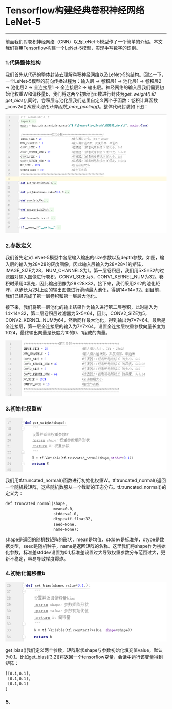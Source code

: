 # Tensorflow构建经典卷积神经网络LeNet-5
---
前面我们对卷积神经网络（CNN）以及LeNet-5模型作了一个简单的介绍。本文我们将用Tensorflow构建一个LeNet-5模型，实现手写数字的识别。
### 1.代码整体结构
我们首先从代码的整体封装去理解卷积神经网络以及LeNet-5的结构。回忆一下，一个LeNet-5模型的前向传播过程为：输入层 → 卷积层1 → 池化层1 → 卷积层2 → 池化层2 → 全连接层1 → 全连接层2 → 输出层。神经网络的输入层我们需要初始化权重W和偏移量b，我们将这两个初始化函数进行封装为*get\_weight()*和*get\_bias()*,同时，卷积层与池化层我们这里自定义两个子函数：卷积计算函数_conv2d()_和最大池化计算函数_max_pooling()_。整体代码封装如下图：

![](/assets/TIM截图20180523152147.png)

### 2.参数定义
我们首先定义LeNet-5模型中各层输入输出的size参数以及depth参数。如图，输入层的输入为28×28的灰度图像，因此输入层输入为28×28×1的矩阵，IMAGE_SIZE为28，NUM\_CHANNELS为1。第一层卷积层，我们用5×5×32的过滤器对输入图像进行卷积，CONV1_SIZE为5，CONV1_KERNEL_NUM为32。卷积时采用0填充，因此输出图像为28×28×32。接下来，我们采用2×2的池化矩阵，以步长为2对上面的输出图像进行滑动最大池化，得到14×14×32。到目前，我们已经完成了第一层卷积和第一层最大池化。

接下来，我们将第一层池化的输出结果作为输入进行第二层卷积，此时输入为14×14×32，第二层卷积层过滤器为5×5×64，因此，CONV2_SIZE为5，CONV2_KERNEL_NUM为64，然后同样最大池化，得到输出为7×7×64。最后是全连接层，第一层全连接层的输入为7×7×64。设置全连接层权重参数向量长度为1024，最终输出向量是长度为10的0、1组成的向量。

![](/assets/TIM截图20180523154109.png)

### 3.初始化权重W

![](/assets/TIM截图20180523160520.png)

我们用tf.truncated_normal()函数进行初始化权重W。tf.truncated_normal()返回一个随机数矩阵，这些随机数服从一个截断的正态分布。tf.truncated_normal()的定义为：

```
def truncated_normal(shape,
                     mean=0.0,
                     stddev=1.0,
                     dtype=tf.float32,
                     seed=None,
                     name=None):                     
```
shape是返回的随机数矩阵的形状，mean是均值，stddev是标准差，dtype是数据类型，seed是随机种子，name是返回矩阵的名称。这里我们将shape作为初始化参数，标准差stddev设置为0.1,标准差设置过大导致权重参数分布范围过大，更新不稳定，容易导致梯度爆炸。

### 4.初始化偏移量b

![](/assets/TIM截图20180523162738.png)

get_bias()我们定义两个参数，矩阵形状shape与参数初始化填充值value，默认为0.1。比如get_bias([3,2])将返回一个tensorflow变量，会话中运行该变量得到矩阵：

```
[[0.1,0.1],
 [0.1,0.1],
 [0.1,0.1]
]
```

### 5.